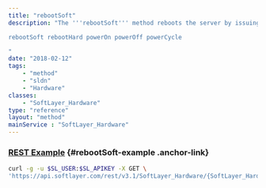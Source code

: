 ```yaml
---
title: "rebootSoft"
description: "The '''rebootSoft''' method reboots the server by issuing a reset command to the server's remote management card via soft reboot. When executing a soft reboot, servers allow all processes to shut down completely before rebooting. Remote management commands are unable to be issued within 20 minutes of issuing a successful soft reboot in order to avoid server failure. Remote management commands include: 

rebootSoft rebootHard powerOn powerOff powerCycle 

"
date: "2018-02-12"
tags:
    - "method"
    - "sldn"
    - "Hardware"
classes:
    - "SoftLayer_Hardware"
type: "reference"
layout: "method"
mainService : "SoftLayer_Hardware"
---
```


### [REST Example](#rebootSoft-example) <a href="/article/rest/"><i class="fas fa-question"></i></a> {#rebootSoft-example .anchor-link} 
```bash
curl -g -u $SL_USER:$SL_APIKEY -X GET \
'https://api.softlayer.com/rest/v3.1/SoftLayer_Hardware/{SoftLayer_HardwareID}/rebootSoft'
```
